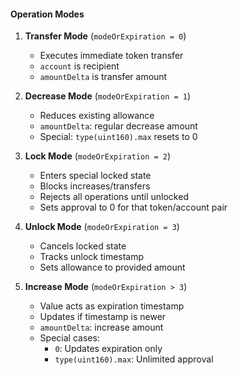 #### Operation Modes

1. **Transfer Mode** (`modeOrExpiration = 0`)
    - Executes immediate token transfer
    - `account` is recipient
    - `amountDelta` is transfer amount

2. **Decrease Mode** (`modeOrExpiration = 1`)
    - Reduces existing allowance
    - `amountDelta`: regular decrease amount
    - Special: `type(uint160).max` resets to 0

3. **Lock Mode** (`modeOrExpiration = 2`)
    - Enters special locked state
    - Blocks increases/transfers
    - Rejects all operations until unlocked
    - Sets approval to 0 for that token/account pair

4. **Unlock Mode** (`modeOrExpiration = 3`)
    - Cancels locked state
    - Tracks unlock timestamp
    - Sets allowance to provided amount

5. **Increase Mode** (`modeOrExpiration > 3`)
    - Value acts as expiration timestamp
    - Updates if timestamp is newer
    - `amountDelta`: increase amount
    - Special cases:
        - `0`: Updates expiration only
        - `type(uint160).max`: Unlimited approval

